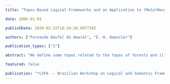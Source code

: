 ```yaml
---
title: "Topos-Based Logical Frameworks and an Application to (Meta)Heuristic Search"

date: 2006-01-01

publishDate: 2020-02-25T18:24:20.907739Z

authors: ["Fernando Náufel do Amaral", "E. H. Haeusler"]

publication_types: ["1"]

abstract: "We define some topoi related to the topos of forests and illustrate how the internal language of such topoi can be used (via local set theory) to define logics where we can represent (meta)heuristic search strategies for solving computational problems."

featured: false

publication: "*LSFA -- Brazilian Workshop on Logical and Semantic Frameworks, with Applications, Natal, RN*"
---
```


